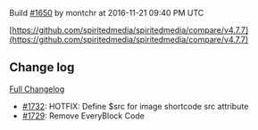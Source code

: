 Build [#1650](https://circleci.com/gh/spiritedmedia/spiritedmedia/1650) by montchr at 2016-11-21 09:40 PM UTC

[https://github.com/spiritedmedia/spiritedmedia/compare/v4.7.7](https://github.com/spiritedmedia/spiritedmedia/compare/v4.7.7)
## Change log
[Full Changelog](https://github.com/spiritedmedia/spiritedmedia/compare/v4.7.6...v4.7.7)

 - [#1732](https://github.com/spiritedmedia/spiritedmedia/pull/1732): HOTFIX: Define $src for image shortcode src attribute
 - [#1729](https://github.com/spiritedmedia/spiritedmedia/pull/1729): Remove EveryBlock Code
